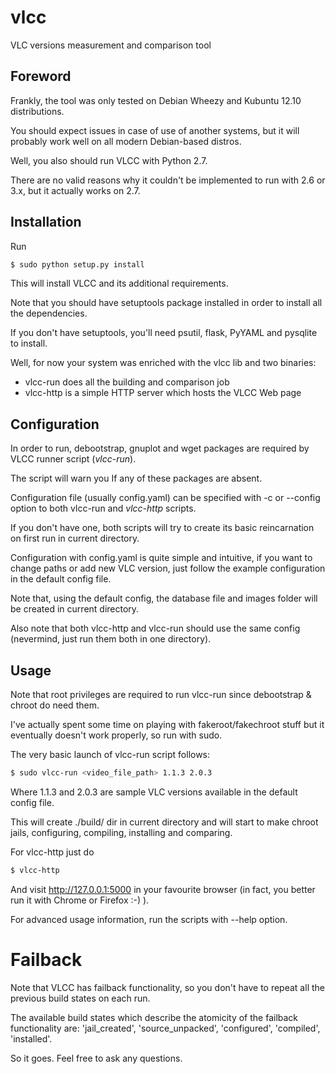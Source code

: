 vlcc
====

VLC versions measurement and comparison tool

Foreword
--------
Frankly, the tool was only tested on Debian Wheezy and Kubuntu 12.10 distributions.

You should expect issues in case of use of another systems, but it will probably work well on all modern Debian-based distros.

Well, you also should run VLCC with Python 2.7.

There are no valid reasons why it couldn't be implemented to run with 2.6 or 3.x, but it actually works on 2.7.


Installation
------------
Run

```bash
$ sudo python setup.py install
```

This will install VLCC and its additional requirements.

Note that you should have setuptools package installed in order to install all the dependencies.

If you don't have setuptools, you'll need psutil, flask, PyYAML and pysqlite to install.

Well, for now your system was enriched with the vlcc lib and two binaries:
*   vlcc-run does all the building and comparison job
*   vlcc-http is a simple HTTP server which hosts the VLCC Web page

Configuration
-------------
In order to run, debootstrap, gnuplot and wget packages are required by VLCC runner script (*vlcc-run*).

The script will warn you If any of these packages are absent.

Configuration file (usually config.yaml) can be specified with -c or --config option to both vlcc-run and _vlcc-http_ scripts.

If you don't have one, both scripts will try to create its basic reincarnation on first run in current directory.

Configuration with config.yaml is quite simple and intuitive, if you want to change paths or add new VLC version, just follow the example configuration in the default config file.

Note that, using the default config, the database file and images folder will be created in current directory.

Also note that both vlcc-http and vlcc-run should use the same config (nevermind, just run them both in one directory).

Usage
-----

Note that root privileges are required to run vlcc-run since debootstrap & chroot do need them.

I've actually spent some time on playing with fakeroot/fakechroot stuff but it eventually doesn't work properly, so run with sudo.

The very basic launch of vlcc-run script follows:
```bash
$ sudo vlcc-run <video_file_path> 1.1.3 2.0.3
```

Where 1.1.3 and 2.0.3 are sample VLC versions available in the default config file.

This will create ./build/ dir in current directory and will start to make chroot jails, configuring, compiling, installing and comparing.

For vlcc-http just do
```bash
$ vlcc-http
```
And visit http://127.0.0.1:5000 in your favourite browser (in fact, you better run it with Chrome or Firefox :-) ).

For advanced usage information, run the scripts with --help option.

# Failback

Note that VLCC has failback functionality, so you don't have to repeat all the previous build states on each run.

The available build states which describe the atomicity of the failback functionality are: 'jail_created', 'source_unpacked', 'configured', 'compiled', 'installed'.


So it goes. Feel free to ask any questions.
